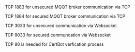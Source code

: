 TCP 1883 for unsecured MQQT broker communication via TCP

TCP 1884 for secured MQQT broker communication via TCP

TCP 3033 for unsecured communication via Websocket

TCP 8033 for secured communcation via Websocket

TCP 80 is needed for CertBot verfication process

